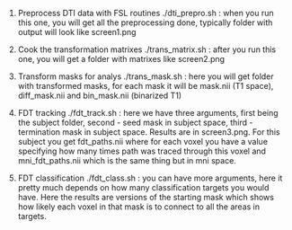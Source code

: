 

1) Preprocess DTI data with FSL routines
./dti_prepro.sh : when you run this one, you will get all the preprocessing done, typically folder with output will look like screen1.png

2) Cook the transformation matrixes
./trans_matrix.sh : after you run this one, you will get a folder with matrixes like screen2.png

3) Transform masks for analys
./trans_mask.sh : here you will get folder with transformed masks, for each mask it will be mask.nii (T1 space), diff_mask.nii and bin_mask.nii (binarized T1)

4) FDT tracking
./fdt_track.sh : here we have three arguments, first being the subject folder, second - seed mask in subject space, third - termination mask in subject space. Results are in screen3.png. For this subject you get fdt_paths.nii where for each voxel you have a value specifying how many times path was traced through this voxel and mni_fdt_paths.nii which is the same thing but in mni space.

5) FDT classification
./fdt_class.sh : you can have more arguments, here it pretty much depends on how many classification targets you would have. Here the results are versions of the starting mask which shows how likely each voxel in that mask is to connect to all the areas in targets.
